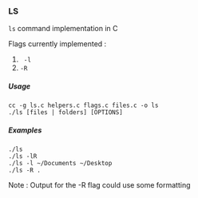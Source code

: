 ### LS

`ls` command implementation in C

Flags currently implemented :
1. ` -l`
2. `-R`

##### Usage 

```console
cc -g ls.c helpers.c flags.c files.c -o ls
./ls [files | folders] [OPTIONS]
```

##### Examples

```console
./ls
./ls -lR
./ls -l ~/Documents ~/Desktop
./ls -R .
```

Note : Output for the -R flag could use some formatting

